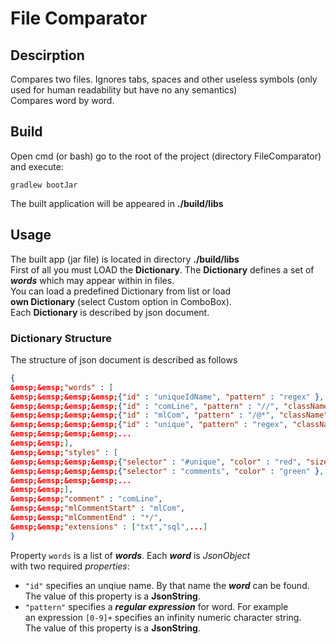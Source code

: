 # File Comparator
## Descirption
Compares two files. Ignores tabs, spaces and other useless symbols (only used for human readability but have no any semantics)  
Compares word by word.
## Build
Open cmd (or bash) go to the root of the project (directory FileComparator) and execute:
```
gradlew bootJar
```
The built application will be appeared in **./build/libs**

## Usage
The built app (jar file) is located in directory **./build/libs**  
First of all you must LOAD the **Dictionary**. The **Dictionary**
defines a set of ***words*** which may appear within in files.  
You can load a predefined Dictionary from list or load  
**own Dictionary** (select Custom option in ComboBox).  
Each **Dictionary** is described by json document.  
### Dictionary Structure
The structure of json document is described as follows
>  
```json
{  
&emsp;&emsp;"words" : [  
&emsp;&emsp;&emsp;&emsp;{"id" : "uniqueIdName", "pattern" : "regex" },  
&emsp;&emsp;&emsp;&emsp;{"id" : "comLine", "pattern" : "//", "className": "comments" },  
&emsp;&emsp;&emsp;&emsp;{"id" : "mlCom", "pattern" : "/@*", "className": "comments" },  
&emsp;&emsp;&emsp;&emsp;{"id" : "unique", "pattern" : "regex", "className": "nonUnique" },  
&emsp;&emsp;&emsp;&emsp;...  
&emsp;&emsp;],   
&emsp;&emsp;"styles" : [  
&emsp;&emsp;&emsp;&emsp;{"selector" : "#unique", "color" : "red", "size" : int },  
&emsp;&emsp;&emsp;&emsp;{"selector" : "comments", "color" : "green" },  
&emsp;&emsp;&emsp;&emsp;...  
&emsp;&emsp;],  
&emsp;&emsp;"comment" : "comLine",  
&emsp;&emsp;"mlCommentStart" : "mlCom",  
&emsp;&emsp;"mlCommentEnd" : "*/",  
&emsp;&emsp;"extensions" : ["txt","sql",...]  
}
```

Property `words` is a list of ***words***. Each ***word*** is *JsonObject*  
with two required *properties*:  
 - `"id"` specifies an unqiue name. By that name the ***word*** can be found.
 The value of this property is a **JsonString**.
 - `"pattern"` specifies a ***regular expression*** for word. For example  
 an expression `[0-9]+` specifies an infinity numeric character string.  
 The value of this property is a **JsonString**.